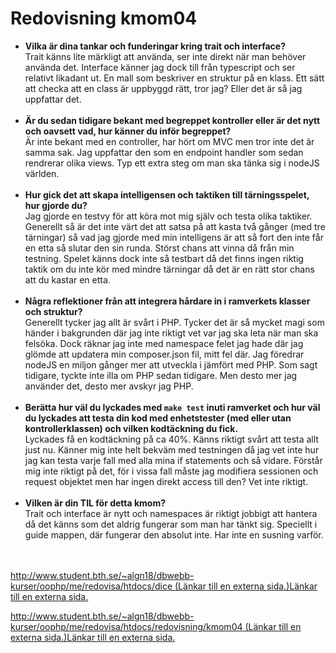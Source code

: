 ---
---

# Redovisning kmom04

<div id="submission_preview" class="paper user_content enhanced">
    <ul>
<li>
<strong>Vilka är dina tankar och funderingar kring trait och interface?<br></strong>Trait känns lite märkligt att använda, ser inte direkt när man behöver använda det. Interface känner jag dock till från typescript och ser relativt likadant ut. En mall som beskriver en struktur på en klass. Ett sätt att checka att en class är uppbyggd rätt, tror jag? Eller det är så jag uppfattar det.<br><br>
</li>
<li>
<strong>Är du sedan tidigare bekant med begreppet kontroller eller är det nytt och oavsett vad, hur känner du inför begreppet?<br></strong>Är inte bekant med en controller, har hört om MVC men tror inte det är samma sak. Jag uppfattar den som en endpoint handler som sedan rendrerar olika views. Typ ett extra steg om man ska tänka sig i nodeJS världen.<br><br>
</li>
<li>
<strong>Hur gick det att skapa intelligensen och taktiken till tärningsspelet, hur gjorde du?<br></strong>Jag gjorde en testvy för att köra mot mig själv och testa olika taktiker. Generellt så är det inte värt det att satsa på att kasta två gånger (med tre tärningar) så vad jag gjorde med min intelligens är att så fort den inte får en etta så slutar den sin runda. Störst chans att vinna då från min testning. Spelet känns dock inte så testbart då det finns ingen riktig taktik om du inte kör med mindre tärningar då det är en rätt stor chans att du kastar en etta.<br><br>
</li>
<li>
<strong>Några reflektioner från att integrera hårdare in i ramverkets klasser och struktur?<br></strong>Generellt tycker jag allt är svårt i PHP. Tycker det är så mycket magi som händer i bakgrunden där jag inte riktigt vet var jag ska leta när man ska felsöka. Dock räknar jag inte med namespace felet jag hade där jag glömde att updatera min composer.json fil, mitt fel där. Jag föredrar nodeJS en miljon gånger mer att utveckla i jämfört med PHP. Som sagt tidigare, tyckte inte illa om PHP sedan tidigare. Men desto mer jag använder det, desto mer avskyr jag PHP.<br><strong><br></strong>
</li>
<li>
<strong>Berätta hur väl du lyckades med&nbsp;<code>make test</code>&nbsp;inuti ramverket och hur väl du lyckades att testa din kod med enhetstester (med eller utan kontrollerklassen) och vilken kodtäckning du fick.<br></strong>Lyckades få en kodtäckning på ca 40%. Känns riktigt svårt att testa allt just nu. Känner mig inte helt bekväm med testningen då jag vet inte hur jag kan testa varje fall med alla mina if statements och så vidare. Förstår mig inte riktigt på det, för i vissa fall måste jag modifiera sessionen och request objektet men har ingen direkt access till den? Vet inte riktigt.<br><br>
</li>
<li>
<strong>Vilken är din TIL för detta kmom?<br></strong>Trait och interface är nytt och namespaces är riktigt jobbigt att hantera då det känns som det aldrig fungerar som man har tänkt sig. Speciellt i guide mappen, där fungerar den absolut inte. Har inte en susning varför.<br><br><br>
</li>
</ul>
<p><a href="http://www.student.bth.se/~algn18/dbwebb-kurser/oophp/me/redovisa/htdocs/dice" class="external" target="_blank" rel="noreferrer noopener"><span><span>http://www.student.bth.se/~algn18/dbwebb-kurser/oophp/me/redovisa/htdocs/dice</span><span class="screenreader-only">&nbsp;(Länkar till en externa sida.)</span></span><span class="ui-icon ui-icon-extlink ui-icon-inline" title="Länkar till en externa sida."><span class="screenreader-only">Länkar till en externa sida.</span></span></a></p>
<p><a href="http://www.student.bth.se/~algn18/dbwebb-kurser/oophp/me/redovisa/htdocs/redovisning/kmom04" class="external" target="_blank" rel="noreferrer noopener"><span><span>http://www.student.bth.se/~algn18/dbwebb-kurser/oophp/me/redovisa/htdocs/redovisning/kmom04</span><span class="screenreader-only">&nbsp;(Länkar till en externa sida.)</span></span><span class="ui-icon ui-icon-extlink ui-icon-inline" title="Länkar till en externa sida."><span class="screenreader-only">Länkar till en externa sida.</span></span></a></p>
  </div>

